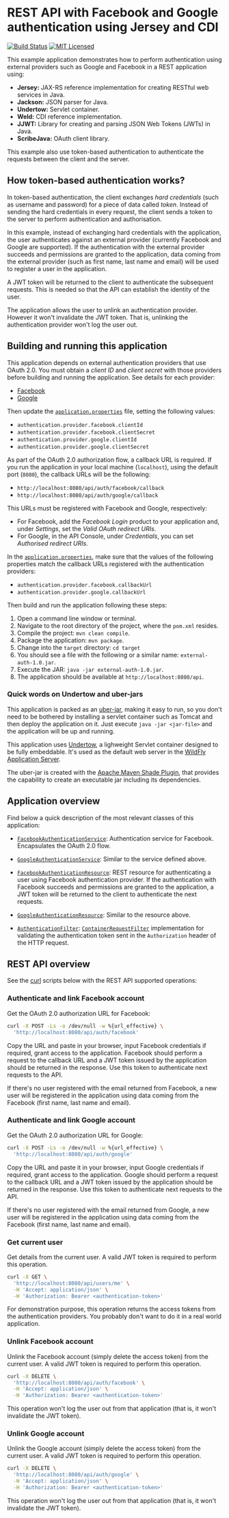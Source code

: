 # REST API with Facebook and Google authentication using Jersey and CDI

[![Build Status](https://travis-ci.org/cassiomolin/jersey-jwt-external-auth.svg?branch=master)](https://travis-ci.org/cassiomolin/jersey-jwt-external-auth)
[![MIT Licensed](https://img.shields.io/badge/license-MIT-blue.svg)](https://raw.githubusercontent.com/cassiomolin/jersey-jwt-external-auth/master/LICENSE.txt)

This example application demonstrates how to perform authentication using external providers such as Google and Facebook in a REST application using:

 - **Jersey:** JAX-RS reference implementation for creating RESTful web services in Java.
 - **Jackson:** JSON parser for Java.
 - **Undertow:** Servlet container.
 - **Weld:** CDI reference implementation.
 - **JJWT:** Library for creating and parsing JSON Web Tokens (JWTs) in Java.
 - **ScribeJava:** OAuth client library.

This example also use token-based authentication to authenticate the requests between the client and the server.

## How token-based authentication works?

In token-based authentication, the client exchanges _hard credentials_ (such as username and password) for a piece of data called _token_. Instead of sending the hard credentials in every request, the client sends a token to the server to perform authentication and authorisation.

In this example, instead of exchanging hard credentials with the application, the user authenticates against an external provider (currently Facebook and Google are supported). If the authentication with the external provider succeeds and permissions are granted to the application, data coming from the external provider (such as first name, last name and email) will be used to register a user in the application.

A JWT token will be returned to the client to authenticate the subsequent requests. This is needed so that the API can establish the identity of the user.

The application allows the user to unlink an authentication provider. However it won't invalidate the JWT token. That is, unlinking the authentication provider won't log the user out.

## Building and running this application

This application depends on external authentication providers that use OAuth 2.0. You must obtain a _client ID_ and _client secret_ with those providers before building and running the application. See details for each provider:

- [Facebook](https://developers.facebook.com/docs/apps/register)
- [Google](https://developers.google.com/identity/sign-in/web/devconsole-project)

Then update the [`application.properties`](/src/main/resources/application.properties) file, setting the following values:

- `authentication.provider.facebook.clientId`
- `authentication.provider.facebook.clientSecret`
- `authentication.provider.google.clientId`
- `authentication.provider.google.clientSecret`

As part of the OAuth 2.0 authorization flow, a callback URL is required. If you run the application in your local machine (`localhost`), using the default port (`8080`), the callback URLs will be the following:

- `http://localhost:8080/api/auth/facebook/callback`
- `http://localhost:8080/api/auth/google/callback`

This URLs must be registered with Facebook and Google, respectively:

- For Facebook, add the _Facebook Login_ product to your application and, under _Settings_, set the _Valid OAuth redirect URIs_.
- For Google, in the API Console, under _Credentials_, you can set _Authorised redirect URIs_.

In the [`application.properties`](/src/main/resources/application.properties), make sure that the values of the following properties match the callback URLs registered with the authentication providers:

- `authentication.provider.facebook.callbackUrl`
- `authentication.provider.google.callbackUrl`

Then build and run the application following these steps:

1. Open a command line window or terminal.
1. Navigate to the root directory of the project, where the `pom.xml` resides.
1. Compile the project: `mvn clean compile`.
1. Package the application: `mvn package`.
1. Change into the `target` directory: `cd target`
1. You should see a file with the following or a similar name: `external-auth-1.0.jar`.
1. Execute the JAR: `java -jar external-auth-1.0.jar`.
1. The application should be available at `http://localhost:8080/api`.

### Quick words on Undertow and uber-jars

This application is packed as an [uber-jar](https://stackoverflow.com/q/11947037/1426227), making it easy to run, so you don't need to be bothered by installing a servlet container such as Tomcat and then deploy the application on it. Just execute `java -jar <jar-file>` and the application will be up and running.

This application uses [Undertow](http://undertow.io/), a lighweight Servlet container designed to be fully embeddable. It's used as the default web server in the [WildFly Application Server](http://wildfly.org/).

The uber-jar is created with the [Apache Maven Shade Plugin](https://maven.apache.org/plugins/maven-shade-plugin/), that provides the capability to create an executable jar including its dependencies.

## Application overview

Find below a quick description of the most relevant classes of this application:

- [`FacebookAuthenticationService`](/src/main/java/com/cassiomolin/example/service/external/FacebookAuthenticationService.java): Authentication service for Facebook. Encapsulates the OAuth 2.0 flow.

- [`GoogleAuthenticationService`](/src/main/java/com/cassiomolin/example/service/external/GoogleAuthenticationService.java): Similar to the service defined above.

- [`FacebookAuthenticationResource`](/src/main/java/com/cassiomolin/example/api/resources/FacebookAuthenticationResource.java): REST resource for authenticating a user using Facebook authentication provider. If the authentication with Facebook succeeds and permissions are granted to the application, a JWT token will be returned to the client to authenticate the next requests.

- [`GoogleAuthenticationResource`](/src/main/java/com/cassiomolin/example/api/resources/FacebookAuthenticationResource.java): Similar to the resource above.

- [`AuthenticationFilter`](/src/main/java/com/cassiomolin/example/api/providers/AuthenticationFilter.java): [`ContainerRequestFilter`](https://docs.oracle.com/javaee/7/api/javax/ws/rs/container/ContainerRequestFilter.html) implementation for validating the authentication token sent in the `Authorization` header of the HTTP request.

## REST API overview

See the [curl][] scripts below with the REST API supported operations:

### Authenticate and link Facebook account

Get the OAuth 2.0 authorization URL for Facebook:

```bash
curl -X POST -Ls -o /dev/null -w %{url_effective} \
  'http://localhost:8080/api/auth/facebook'
```

Copy the URL and paste in your browser, input Facebook credentials if required, grant access to the application. Facebook should perform a request to the callback URL and a JWT token issued by the application should be returned in the response. Use this token to authenticate next requests to the API.

If there's no user registered with the email returned from Facebook, a new user will be registered in the application using data coming from the Facebook (first name, last name and email).

### Authenticate and link Google account

Get the OAuth 2.0 authorization URL for Google:

```bash
curl -X POST -Ls -o /dev/null -w %{url_effective} \
  'http://localhost:8080/api/auth/google'
```

Copy the URL and paste it in your browser, input Google credentials if required, grant access to the application. Google should perform a request to the callback URL and a JWT token issued by the application should be returned in the response. Use this token to authenticate next requests to the API.

If there's no user registered with the email returned from Google, a new user will be registered in the application using data coming from the Facebook (first name, last name and email).

### Get current user

Get details from the current user. A valid JWT token is required to perform this operation.

```bash
curl -X GET \
  'http://localhost:8080/api/users/me' \
  -H 'Accept: application/json' \
  -H 'Authorization: Bearer <authentication-token>'
```

For demonstration purpose, this operation returns the access tokens from the authentication providers. You probably don't want to do it in a real world application.

### Unlink Facebook account

Unlink the Facebook account (simply delete the access token) from the current user. A valid JWT token is required to perform this operation.

```bash
curl -X DELETE \
  'http://localhost:8080/api/auth/facebook' \
  -H 'Accept: application/json' \
  -H 'Authorization: Bearer <authentication-token>'
```

This operation won't log the user out from that application (that is, it won't invalidate the JWT token).

### Unlink Google account

Unlink the Google account (simply delete the access token) from the current user. A valid JWT token is required to perform this operation.

```bash
curl -X DELETE \
  'http://localhost:8080/api/auth/google' \
  -H 'Accept: application/json' \
  -H 'Authorization: Bearer <authentication-token>'
```

This operation won't log the user out from that application (that is, it won't invalidate the JWT token).


[Postman]: https://www.getpostman.com/
[curl]: https://curl.haxx.se/